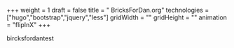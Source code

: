 +++
weight = 1
draft = false
title = " BricksForDan.org"
technologies = ["hugo","bootstrap","jquery","less"]
gridWidth = ""
gridHeight = ""
animation = "flipInX"
+++

bircksfordantest